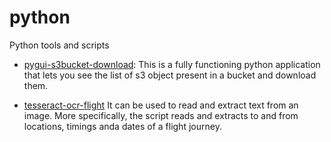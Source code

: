 # python
Python tools and scripts 

- [pygui-s3bucket-download](https://github.com/ndeepakrao/python/tree/pygui-s3bucket-download): This is a fully functioning python application that lets you see the list of s3 object present in a bucket and download them.

- [tesseract-ocr-flight](https://github.com/ndeepakrao/python/blob/tesseract--ocr-flight/README.md) It can be used to read and extract text from an image. More specifically, the script reads and extracts to and from locations, timings anda dates of a flight journey.
